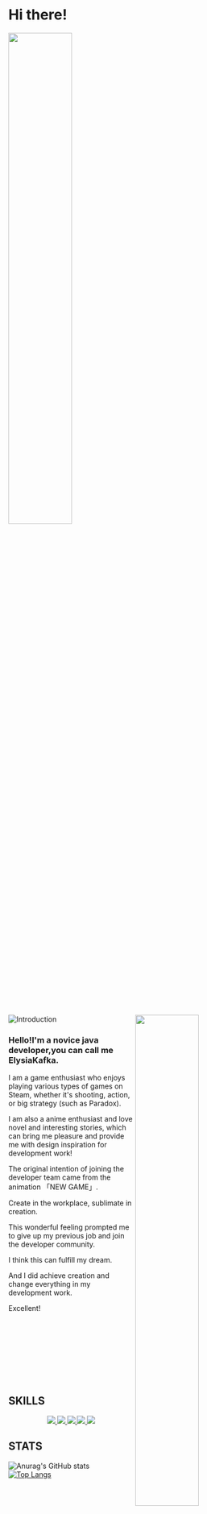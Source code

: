 # Hi there!
<img align="middle" width="50%" src="https://counter.seku.su/cmoe?name=gptsovits&theme=r34" /><br>
![Introduction](https://github-widgetbox.vercel.app/api/profile?username=lucifermbbgh&data=followers,repositories,stars,commits)
<img align="right" width="50%" src="https://github-widgetbox.vercel.app/api/skills?languages=java,html,css,js,ts,xml,json,yaml,mysql,powershell,markdown&frameworks=vue,bootstrap&libraries=jquery&tools=git,docker,npm,redis,nodejs,nginx&software=linux,windows,vscode&includeNames=true">

<!--
[![GitHub WidgetBox](https://github-widgetbox.vercel.app/api/skills?languages=js,ts,java,php,python,html,css,c,cpp,csharp,swift,rust,ruby,kotlin,erlang,dart,go,scala,elm,bash,r,xml,json,yaml,postgresql,mysql,haskell,powershell,lua,visualbasic,x86,arm,groovy,perl,solidity,fortran,sass,graphql,clojure,clojurescript,markdown)](https://github.com/Jurredr/github-widgetbox)
[![GitHub WidgetBox](https://github-widgetbox.vercel.app/api/skills?frameworks=vue,react,nuxt,next,django,flutter,electron,bootstrap,gatsby,nest,tailwind,windi,express,svelte,angular,dotnetcore,laravel,ionic,dotnet)](https://github.com/Jurredr/github-widgetbox)
[![GitHub WidgetBox](https://github-widgetbox.vercel.app/api/skills?libraries=babel,p5,tensorflow,jquery)](https://github.com/Jurredr/github-widgetbox)
[![GitHub WidgetBox](https://github-widgetbox.vercel.app/api/skills?tools=git,docker,npm,yarn,webpack,gulp,firebase,mongodb,wordpress,shopify,woocommerce,vercel,redis,nodejs,heroku,apache,nginx,aws,jupyter,gradle,prettier)](https://github.com/Jurredr/github-widgetbox)
[![GitHub WidgetBox](https://github-widgetbox.vercel.app/api/skills?software=linux,windows,vscode)](https://github.com/Jurredr/github-widgetbox)
-->

<h3>Hello!I'm a novice java developer,you can call me ElysiaKafka.</h3>
<p>I am a game enthusiast who enjoys playing various types of games on Steam, whether it's shooting, action, or big strategy (such as Paradox).</p>
<p>I am also a anime enthusiast and love novel and interesting stories, which can bring me pleasure and provide me with design inspiration for development work!</p>
<p>The original intention of joining the developer team came from the animation 「NEW GAME」.</p>
<p>Create in the workplace, sublimate in creation.</p>
<p>This wonderful feeling prompted me to give up my previous job and join the developer community.</p>
<p>I think this can fulfill my dream.</p>
<p>And I did achieve creation and change everything in my development work.</p>
<p>Excellent!</p>
<br/>
<br/>
<br/>
<br/>
<br/>
<br/>
<br/>

## SKILLS
<p align=center>
  <a href="https://skillicons.dev">
    <img src="https://skillicons.dev/icons?i=java,maven,nginx" />
    <img src="https://skillicons.dev/icons?i=html,css,bootstrap,js,jquery,ts,vue,vite,nodejs,webpack" />
    <img src="https://skillicons.dev/icons?i=idea,eclipse,vscode,git,github,gitlab,md,postman" />
    <img src="https://skillicons.dev/icons?i=linux,docker" />
    <img src="https://skillicons.dev/icons?i=mysql,redis" />
  </a>
</p>

## STATS
![Anurag's GitHub stats](https://github-readme-stats.vercel.app/api?username=lucifermbbgh&count_private=true&show_icons=true&include_all_commits=true&show_owner=true&bg_color=FF7F50,E9967A,FFDAB9,FFE4B5,FFDEAD)
[![Top Langs](https://github-readme-stats.vercel.app/api/top-langs/?username=lucifermbbgh&layout=compact&bg_color=FF7F50,E9967A,FFDAB9,FFE4B5,FFDEAD)](https://github.com/anuraghazra/github-readme-stats)

